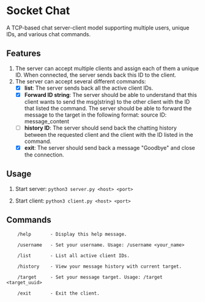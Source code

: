 # Socket Chat

A TCP-based chat server-client model supporting multiple users, unique IDs, and various chat commands.

## Features

1. The server can accept multiple clients and assign each of them a unique ID. When connected, the
   server sends back this ID to the client.
2. The server can accept several different commands:
   - [x] **list**: The server sends back all the active client IDs.
   - [x] **Forward ID string**: The server should be able to understand that this client wants to send
         the msg(string) to the other client with the ID that listed the command. The server should
         be able to forward the message to the target in the following format: source ID:
         message_content
   - [ ] **history ID**: The server should send back the chatting history between the requested client
         and the client with the ID listed in the command.
   - [x] **exit**: The server should send back a message "Goodbye" and close the connection.

## Usage

1. Start server:
   `python3 server.py <host> <port>`

2. Start client:
   `python3 client.py <host> <port>`

## Commands

        /help       - Display this help message.

        /username   - Set your username. Usage: /username <your_name>

        /list       - List all active client IDs.

        /history    - View your message history with current target.

        /target     - Set your message target. Usage: /target <target_uuid>

        /exit       - Exit the client.
